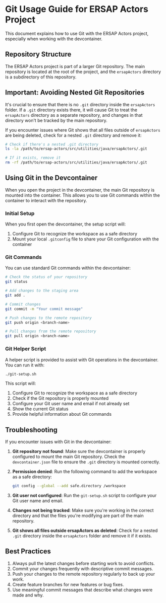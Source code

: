 # Git Usage Guide for ERSAP Actors Project

This document explains how to use Git with the ERSAP Actors project, especially when working with the devcontainer.

## Repository Structure

The ERSAP Actors project is part of a larger Git repository. The main repository is located at the root of the project, and the `ersapActors` directory is a subdirectory of this repository.

## Important: Avoiding Nested Git Repositories

It's crucial to ensure that there is no `.git` directory inside the `ersapActors` folder. If a `.git` directory exists there, it will cause Git to treat the `ersapActors` directory as a separate repository, and changes in that directory won't be tracked by the main repository.

If you encounter issues where Git shows that all files outside of `ersapActors` are being deleted, check for a nested `.git` directory and remove it:

```bash
# Check if there's a nested .git directory
ls -la /path/to/ersap-actors/src/utilities/java/ersapActors/.git

# If it exists, remove it
rm -rf /path/to/ersap-actors/src/utilities/java/ersapActors/.git
```

## Using Git in the Devcontainer

When you open the project in the devcontainer, the main Git repository is mounted into the container. This allows you to use Git commands within the container to interact with the repository.

### Initial Setup

When you first open the devcontainer, the setup script will:

1. Configure Git to recognize the workspace as a safe directory
2. Mount your local `.gitconfig` file to share your Git configuration with the container

### Git Commands

You can use standard Git commands within the devcontainer:

```bash
# Check the status of your repository
git status

# Add changes to the staging area
git add .

# Commit changes
git commit -m "Your commit message"

# Push changes to the remote repository
git push origin <branch-name>

# Pull changes from the remote repository
git pull origin <branch-name>
```

### Git Helper Script

A helper script is provided to assist with Git operations in the devcontainer. You can run it with:

```bash
./git-setup.sh
```

This script will:
1. Configure Git to recognize the workspace as a safe directory
2. Check if the Git repository is properly mounted
3. Configure your Git user name and email if not already set
4. Show the current Git status
5. Provide helpful information about Git commands

## Troubleshooting

If you encounter issues with Git in the devcontainer:

1. **Git repository not found**: Make sure the devcontainer is properly configured to mount the main Git repository. Check the `devcontainer.json` file to ensure the `.git` directory is mounted correctly.

2. **Permission denied**: Run the following command to add the workspace as a safe directory:
   ```bash
   git config --global --add safe.directory /workspace
   ```

3. **Git user not configured**: Run the `git-setup.sh` script to configure your Git user name and email.

4. **Changes not being tracked**: Make sure you're working in the correct directory and that the files you're modifying are part of the main repository.

5. **Git shows all files outside ersapActors as deleted**: Check for a nested `.git` directory inside the `ersapActors` folder and remove it if it exists.

## Best Practices

1. Always pull the latest changes before starting work to avoid conflicts.
2. Commit your changes frequently with descriptive commit messages.
3. Push your changes to the remote repository regularly to back up your work.
4. Create feature branches for new features or bug fixes.
5. Use meaningful commit messages that describe what changes were made and why. 